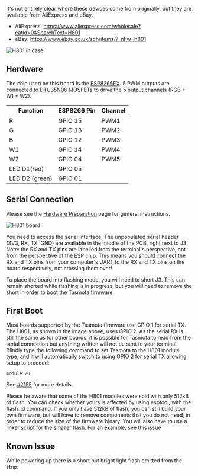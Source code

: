 It's not entirely clear where these devices come from originally, but they are available from AliExpress and eBay.

* AliExpress: https://www.aliexpress.com/wholesale?catId=0&SearchText=H801
* eBay: https://www.ebay.co.uk/sch/items/?_nkw=h801

![H801 in case](http://smartlife.tech/blog/wp-content/uploads/2016/06/20160623_171501.jpg)

## Hardware

The chip used on this board is the [ESP8266EX](https://www.espressif.com/sites/default/files/documentation/0a-esp8266ex_datasheet_en.pdf). 5 PWM outputs are connected to [DTU35N06](http://din-tek.jp/Upload/Product%20Doc/Datasheet/DTU35N06.pdf) MOSFETs to drive the 5 output channels (RGB + W1 + W2).

| Function | ESP8266 Pin | Channel |
| -------- | ----------- | ------- |
| R | GPIO 15 | PWM1 |
| G | GPIO 13 | PWM2 |
| B | GPIO 12 | PWM3 |
| W1 | GPIO 14 | PWM4 |
| W2 | GPIO 04 | PWM5 |
| LED D1(red) | GPIO 05 |
| LED D2 (green) | GPIO 01 |

## Serial Connection

Please see the [Hardware Preparation](../Getting-Started#hardware-preparation) page for general instructions.

![H801 board](https://raw.githubusercontent.com/ascillato/Tasmota_KNX/KNX_development/.github/H801.jpg)

You need to access the serial interface. The unpopulated serial header (3V3, RX, TX, GND) are available in the middle of the PCB, right next to J3. Note: the RX and TX pins are labelled from the terminal's perspective, not from the perspective of the ESP chip. This means you should connect the RX and TX pins from your computer's UART to the RX and TX pins on the board respectively, not crossing them over!

To place the board into flashing mode, you will need to short J3. This can remain shorted while flashing is in progress, but you will need to remove the short in order to boot the Tasmota firmware.

## First Boot

Most boards supported by the Tasmota firmware use GPIO 1 for serial TX. The H801, as shown in the image above, uses GPIO 2. As the serial RX is still the same as for other boards, it is possible for Tasmota to read from the serial connection but anything written will not be sent to your terminal. Blindly type the following command to set Tasmota to the H801 module type, and it will automatically switch to using GPIO 2 for serial TX allowing setup to proceed:

    module 20

See [#2155](https://github.com/arendst/Tasmota/issues/2155) for more details.

Please be aware that some of the H801 modules were sold with only 512kB of flash. You can check whether yours is affected by using esptool, with the flash_id command. If you only have 512kB of flash, you can still build your own firmware, but will have to remove components that you do not need, in order to reduce the size of the firmware binary. You will also have to use a linker script for the smaller flash. For an example, see [this issue](https://github.com/arendst/Tasmota/issues/2982)

## Known Issue
While powering up there is a short but bright light flash emitted from the strip. 
